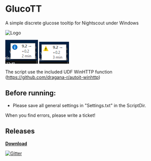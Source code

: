 # GlucoTT
A simple discrete glucose tooltip for Nightscout under Windows

![Logo](https://raw.githubusercontent.com/Matze1985/GlucoTT/master/Icon.ico)

![Example 1](https://github.com/Matze1985/GlucoTT/blob/master/Screenshots/Example_1.PNG) ![Example 2](https://github.com/Matze1985/GlucoTT/blob/master/Screenshots/Example_2.PNG)

The script use the included UDF WinHTTP function (https://github.com/dragana-r/autoit-winhttp)

## Before running:
* Please save all general settings in "Settings.txt" in the ScriptDir.

When you find errors, please write a ticket!

## Releases
[**Download**](https://github.com/Matze1985/GlucoTT/releases)

[![Gitter](https://badges.gitter.im/Matze1985/GlucoTT.svg)](https://gitter.im/Matze1985/GlucoTT?utm_source=badge&utm_medium=badge&utm_campaign=pr-badge)
